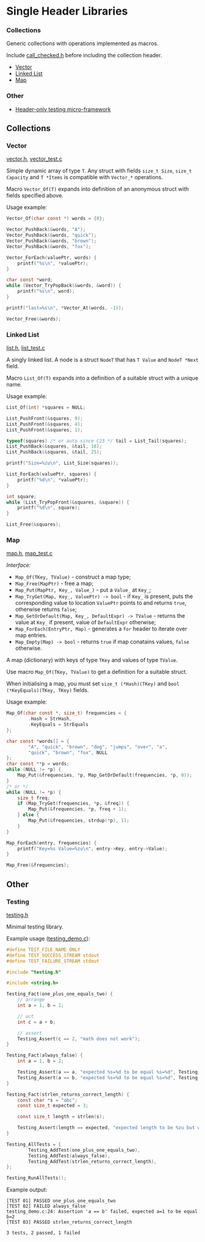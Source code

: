 # Single Header Libraries

### Collections

Generic collections with operations implemented as macros.

Include [call_checked.h](collections/call_checked.h)
before including the collection header.

* [Vector](#vector)
* [Linked List](#linked-list)
* [Map](#map)

### Other

* [Header-only testing micro-framework](#testing)

## Collections

### Vector

[vector.h](collections/vector.h), [vector_test.c](collections/vector_test.c)

Simple dynamic array of type `T`. Any struct with fields `size_t Size`, 
`size_t Capacity` and `T *Items` is compatible with `Vector_*` operations.

Macro `Vector_Of(T)` expands into definition of an
anonymous struct with fields specified above.

Usage example:
```c
Vector_Of(char const *) words = {0};

Vector_PushBack(&words, "A");
Vector_PushBack(&words, "quick");
Vector_PushBack(&words, "brown");
Vector_PushBack(&words, "fox");

Vector_ForEach(valuePtr, words) {
    printf("%s\n", *valuePtr);
}

char const *word;
while (Vector_TryPopBack(&words, &word)) {
    printf("%s\n", word);
}

printf("last=%s\n", *Vector_At(words, -1));

Vector_Free(&words);
```

### Linked List

[list.h](collections/list.h), [list_test.c](collections/list_test.c)

A singly linked list. A node is a struct `NodeT` that 
has `T Value` and `NodeT *Next` field.

Macro `List_Of(T)` expands into a definition of a
suitable struct with a unique name.

Usage example:
```c
List_Of(int) *squares = NULL;

List_PushFront(&squares, 9);
List_PushFront(&squares, 4);
List_PushFront(&squares, 1);

typeof(squares) /* or auto since C23 */ tail = List_Tail(squares);
List_PushBack(&squares, &tail, 16);
List_PushBack(&squares, &tail, 25);

printf("Size=%zu\n", List_Size(squares));

List_ForEach(valuePtr, squares) {
    printf("%d\n", *valuePtr);
}

int square;
while (List_TryPopFront(&squares, &square)) {
    printf("%d\n", square);
}

List_Free(&squares);
```

### Map

[map.h](collections/map.h), [map_test.c](collections/map_test.c)

_Interface:_

 * `Map_Of(TKey, TValue)` - construct a map type;
 * `Map_Free(MapPtr)` - free a map;
 * `Map_Put(MapPtr, Key_, Value_)` - put a `Value_` at `Key_`;
 * `Map_TryGet(Map, Key_, ValuePtr) -> bool` - if `Key_` is present,
puts the corresponding value to location `ValuePtr` points to and
returns `true`, otherwise returns `false`;
 * `Map_GetOrDefault(Map, Key_, DefaultExpr) -> TValue` - returns
the value at `Key_` if present, value of `DefaultExpr` otherwise;
 * `Map_ForEach(EntryPtr, Map)` - generates a `for` header to 
iterate over map entries.
 * `Map_Empty(Map) -> bool` - returns `true` if map conatains
values, `false` otherwise.

A map (dictionary) with keys of type `TKey` and values of
type `TValue`. 

Use macro `Map_Of(TKey, TValue)` to get a definition for a 
suitable struct. 

When initialising a map, you must set `size_t (*Hash)(TKey)` 
and `bool (*KeyEquals)(TKey, TKey)` fields.

Usage example:
```c
Map_Of(char const *, size_t) frequencies = {
        .Hash = StrHash,
        .KeyEquals = StrEquals
};

char const *words[] = {
        "A", "quick", "brown", "dog", "jumps", "over", "a",
        "quick", "brown", "fox", NULL
};
char const **p = words;
while (NULL != *p) {
    Map_Put(&frequencies, *p, Map_GetOrDefault(frequencies, *p, 0));
}
/* or */
while (NULL != *p) {
    size_t freq;
    if (Map_TryGet(frequencies, *p, &freq)) {
        Map_Put(&frequencies, *p, freq + 1);
    } else {
        Map_Put(&frequencies, strdup(*p), 1);
    }
}

Map_ForEach(entry, frequencies) {
    printf("Key=%s Value=%zu\n", entry->Key, entry->Value);
}

Map_Free(&frequencies);
```

## Other

### Testing

[testing.h](testing/testing.h)

Minimal testing library. 

Example usage ([testing_demo.c](testing/testing_demo.c)):
```c
#define TEST_FILE_NAME_ONLY
#define TEST_SUCCESS_STREAM stdout
#define TEST_FAILURE_STREAM stdout

#include "testing.h"

#include <string.h>

Testing_Fact(one_plus_one_equals_two) {
    // arrange
    int a = 1, b = 1;

    // act
    int c = a + b;

    // assert
    Testing_Assert(c == 2, "math does not work");
}

Testing_Fact(always_false) {
    int a = 1, b = 2;

    Testing_Assert(a == a, "expected %s=%d to be equal %s=%d", Testing_Nameof(a), a, Testing_Nameof(a), a);
    Testing_Assert(a == b, "expected %s=%d to be equal %s=%d", Testing_Nameof(a), a, Testing_Nameof(b), b);
}

Testing_Fact(strlen_returns_correct_length) {
    const char *s = "abc";
    const size_t expected = 3;

    const size_t length = strlen(s);

    Testing_Assert(length == expected, "expected length to be %zu but was %zu", expected, length);
}

Testing_AllTests = {
        Testing_AddTest(one_plus_one_equals_two),
        Testing_AddTest(always_false),
        Testing_AddTest(strlen_returns_correct_length),
};

Testing_RunAllTests();
```

Example output:
```
[TEST 01] PASSED one_plus_one_equals_two
[TEST 02] FAILED always_false
testing_demo.c:24: Assertion 'a == b' failed, expected a=1 to be equal b=2
[TEST 03] PASSED strlen_returns_correct_length

3 tests, 2 passed, 1 failed
```
